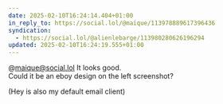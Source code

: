 ```yaml
---
date: 2025-02-10T16:24:14.404+01:00
in_reply_to: https://social.lol/@maique/113978889617396436
syndication:
  - https://social.lol/@alienlebarge/113980280626196294
updated: 2025-02-10T16:24:19.555+01:00
---
```


@maique@social.lol It looks good.  
Could it be an eboy design on the left screenshot?  

(Hey is also my default email client)
